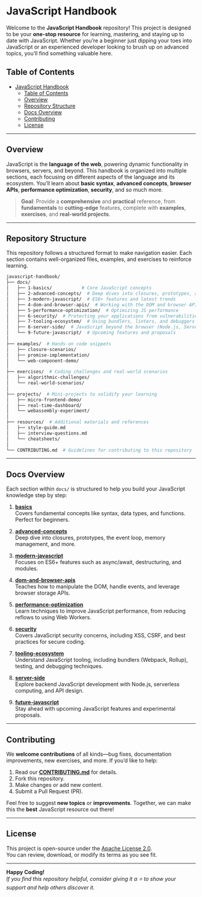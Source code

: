 # JavaScript Handbook

Welcome to the **JavaScript Handbook** repository! This project is designed to be your **one-stop resource** for learning, mastering, and staying up to date with JavaScript. Whether you’re a beginner just dipping your toes into JavaScript or an experienced developer looking to brush up on advanced topics, you’ll find something valuable here.

## Table of Contents

- [JavaScript Handbook](#javascript-handbook)
  - [Table of Contents](#table-of-contents)
  - [Overview](#overview)
  - [Repository Structure](#repository-structure)
  - [Docs Overview](#docs-overview)
  - [Contributing](#contributing)
  - [License](#license)

---

## Overview

JavaScript is the **language of the web**, powering dynamic functionality in browsers, servers, and beyond. This handbook is organized into multiple sections, each focusing on different aspects of the language and its ecosystem. You’ll learn about **basic syntax**, **advanced concepts**, **browser APIs**, **performance optimization**, **security**, and so much more.

> **Goal**: Provide a **comprehensive** and **practical** reference, from **fundamentals** to **cutting-edge** features, complete with **examples**, **exercises**, and **real-world projects**.

---

## Repository Structure

This repository follows a structured format to make navigation easier. Each section contains well-organized files, examples, and exercises to reinforce learning.

```bash
javascript-handbook/
├── docs/
│   ├── 1-basics/           # Core JavaScript concepts
│   ├── 2-advanced-concepts/  # Deep dives into closures, prototypes, async programming
│   ├── 3-modern-javascript/  # ES6+ features and latest trends
│   ├── 4-dom-and-browser-apis/  # Working with the DOM and browser APIs
│   ├── 5-performance-optimization/  # Optimizing JS performance
│   ├── 6-security/  # Protecting your applications from vulnerabilities
│   ├── 7-tooling-ecosystem/  # Using bundlers, linters, and debuggers effectively
│   ├── 8-server-side/  # JavaScript beyond the browser (Node.js, Serverless)
│   └── 9-future-javascript/  # Upcoming features and proposals
│
├── examples/  # Hands-on code snippets
│   ├── closure-scenarios/
│   ├── promise-implementation/
│   └── web-component-demo/
│
├── exercises/  # Coding challenges and real-world scenarios
│   ├── algorithmic-challenges/
│   └── real-world-scenarios/
│
├── projects/  # Mini-projects to solidify your learning
│   ├── micro-frontend-demo/
│   ├── real-time-dashboard/
│   └── webassembly-experiment/
│
├── resources/  # Additional materials and references
│   ├── style-guide.md
│   ├── interview-questions.md
│   └── cheatsheets/
│
└── CONTRIBUTING.md  # Guidelines for contributing to this repository
```

---

## Docs Overview

Each section within `docs/` is structured to help you build your JavaScript knowledge step by step:

1. **[basics](docs/1-basics/)**  
   Covers fundamental concepts like syntax, data types, and functions. Perfect for beginners.

2. **[advanced-concepts](docs/2-advanced-concepts/)**  
   Deep dive into closures, prototypes, the event loop, memory management, and more.

3. **[modern-javascript](docs/3-modern-javascript/)**  
   Focuses on ES6+ features such as async/await, destructuring, and modules.

4. **[dom-and-browser-apis](docs/4-dom-and-browser-apis/)**  
   Teaches how to manipulate the DOM, handle events, and leverage browser storage APIs.

5. **[performance-optimization](docs/5-performance-optimization/)**  
   Learn techniques to improve JavaScript performance, from reducing reflows to using Web Workers.

6. **[security](docs/6-security/)**  
   Covers JavaScript security concerns, including XSS, CSRF, and best practices for secure coding.

7. **[tooling-ecosystem](docs/7-tooling-ecosystem/)**  
   Understand JavaScript tooling, including bundlers (Webpack, Rollup), testing, and debugging techniques.

8. **[server-side](docs/8-server-side/)**  
   Explore backend JavaScript development with Node.js, serverless computing, and API design.

9. **[future-javascript](docs/9-future-javascript/)**  
   Stay ahead with upcoming JavaScript features and experimental proposals.

---

## Contributing

We **welcome contributions** of all kinds—bug fixes, documentation improvements, new exercises, and more. If you’d like to help:

1. Read our **[CONTRIBUTING.md](CONTRIBUTING.md)** for details.  
2. Fork this repository.  
3. Make changes or add new content.  
4. Submit a Pull Request (PR).

Feel free to suggest **new topics** or **improvements**. Together, we can make this the **best** JavaScript resource out there!

---

## License

This project is open-source under the [Apache License 2.0](LICENSE).  
You can review, download, or modify its terms as you see fit.

---

**Happy Coding!**  
*If you find this repository helpful, consider giving it a ⭐ to show your support and help others discover it.*

